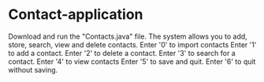 # Contact-application
Download and run the  "Contacts.java" file.
The system allows you to add, store, search, view and delete contacts.
Enter '0' to import contacts
Enter '1' to add a contact.
Enter '2' to delete a contact.
Enter '3' to search for a contact.
Enter '4' to view contacts
Enter '5' to save and quit.
Enter '6' to quit without saving.

